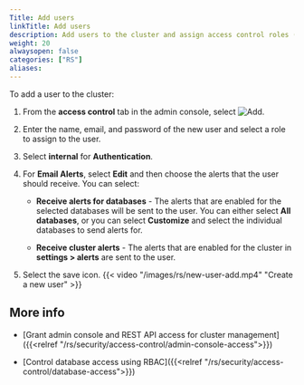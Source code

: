 ```yaml
---
Title: Add users
linkTitle: Add users
description: Add users to the cluster and assign access control roles (ACLs) to them.
weight: 20
alwaysopen: false
categories: ["RS"]
aliases: 
---
```


To add a user to the cluster:

1. From the **access control** tab in the admin console, select ![Add](/images/rs/icon_add.png#no-click "Add").
1. Enter the name, email, and password of the new user and select a role to assign to the user.
1. Select **internal** for **Authentication**.
1. For **Email Alerts**, select **Edit** and then choose the alerts that the user should receive. You can select:

    - **Receive alerts for databases** - The alerts that are enabled for the selected databases will be sent to the user. You can either select **All databases**, or you can select **Customize** and select the individual databases to send alerts for.
    
    - **Receive cluster alerts** - The alerts that are enabled for the cluster in **settings > alerts** are sent to the user.

1. Select the save icon.
{{< video "/images/rs/new-user-add.mp4" "Create a new user" >}}

## More info

- [Grant admin console and REST API access for cluster management]({{<relref "/rs/security/access-control/admin-console-access">}})

- [Control database access using RBAC]({{<relref "/rs/security/access-control/database-access">}})